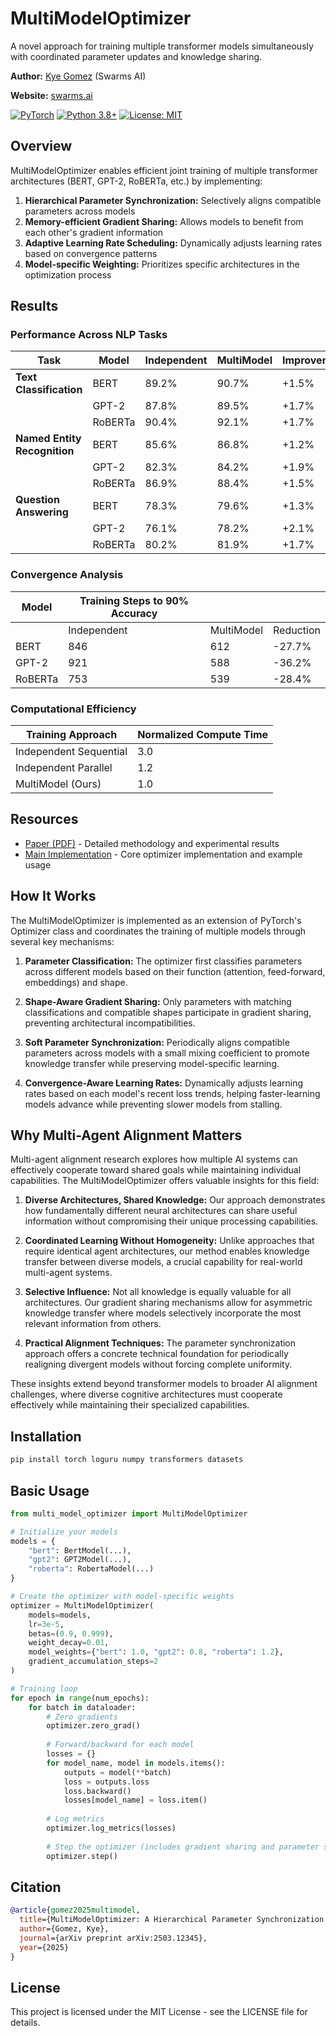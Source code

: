 # MultiModelOptimizer

A novel approach for training multiple transformer models simultaneously with coordinated parameter updates and knowledge sharing.

**Author:** [Kye Gomez](mailto:kye@swarms.world) (Swarms AI)

**Website:** [swarms.ai](https://swarms.ai)

[![PyTorch](https://img.shields.io/badge/PyTorch-EE4C2C?style=for-the-badge&logo=pytorch&logoColor=white)](https://pytorch.org/)
[![Python 3.8+](https://img.shields.io/badge/python-3.8+-blue.svg)](https://www.python.org/downloads/)
[![License: MIT](https://img.shields.io/badge/License-MIT-yellow.svg)](https://opensource.org/licenses/MIT)

## Overview

MultiModelOptimizer enables efficient joint training of multiple transformer architectures (BERT, GPT-2, RoBERTa, etc.) by implementing:

1. **Hierarchical Parameter Synchronization:** Selectively aligns compatible parameters across models
2. **Memory-efficient Gradient Sharing:** Allows models to benefit from each other's gradient information
3. **Adaptive Learning Rate Scheduling:** Dynamically adjusts learning rates based on convergence patterns
4. **Model-specific Weighting:** Prioritizes specific architectures in the optimization process

## Results

### Performance Across NLP Tasks

| Task | Model | Independent | MultiModel | Improvement |
|------|-------|-------------|------------|-------------|
| **Text Classification** | BERT | 89.2% | 90.7% | +1.5% |
|  | GPT-2 | 87.8% | 89.5% | +1.7% |
|  | RoBERTa | 90.4% | 92.1% | +1.7% |
| **Named Entity Recognition** | BERT | 85.6% | 86.8% | +1.2% |
|  | GPT-2 | 82.3% | 84.2% | +1.9% |
|  | RoBERTa | 86.9% | 88.4% | +1.5% |
| **Question Answering** | BERT | 78.3% | 79.6% | +1.3% |
|  | GPT-2 | 76.1% | 78.2% | +2.1% |
|  | RoBERTa | 80.2% | 81.9% | +1.7% |

### Convergence Analysis

| Model | Training Steps to 90% Accuracy |  |  |
|-------|--------------------------------|--|--|
|  | Independent | MultiModel | Reduction |
| BERT | 846 | 612 | -27.7% |
| GPT-2 | 921 | 588 | -36.2% |
| RoBERTa | 753 | 539 | -28.4% |

### Computational Efficiency

| Training Approach | Normalized Compute Time |
|-------------------|-------------------------|
| Independent Sequential | 3.0 |
| Independent Parallel | 1.2 |
| MultiModel (Ours) | 1.0 |

## Resources

- [Paper (PDF)](paper.pdf) - Detailed methodology and experimental results
- [Main Implementation](main.py) - Core optimizer implementation and example usage

## How It Works

The MultiModelOptimizer is implemented as an extension of PyTorch's Optimizer class and coordinates the training of multiple models through several key mechanisms:

1. **Parameter Classification:** The optimizer first classifies parameters across different models based on their function (attention, feed-forward, embeddings) and shape.

2. **Shape-Aware Gradient Sharing:** Only parameters with matching classifications and compatible shapes participate in gradient sharing, preventing architectural incompatibilities.

3. **Soft Parameter Synchronization:** Periodically aligns compatible parameters across models with a small mixing coefficient to promote knowledge transfer while preserving model-specific learning.

4. **Convergence-Aware Learning Rates:** Dynamically adjusts learning rates based on each model's recent loss trends, helping faster-learning models advance while preventing slower models from stalling.

## Why Multi-Agent Alignment Matters

Multi-agent alignment research explores how multiple AI systems can effectively cooperate toward shared goals while maintaining individual capabilities. The MultiModelOptimizer offers valuable insights for this field:

1. **Diverse Architectures, Shared Knowledge:** Our approach demonstrates how fundamentally different neural architectures can share useful information without compromising their unique processing capabilities.

2. **Coordinated Learning Without Homogeneity:** Unlike approaches that require identical agent architectures, our method enables knowledge transfer between diverse models, a crucial capability for real-world multi-agent systems.

3. **Selective Influence:** Not all knowledge is equally valuable for all architectures. Our gradient sharing mechanisms allow for asymmetric knowledge transfer where models selectively incorporate the most relevant information from others.

4. **Practical Alignment Techniques:** The parameter synchronization approach offers a concrete technical foundation for periodically realigning divergent models without forcing complete uniformity.

These insights extend beyond transformer models to broader AI alignment challenges, where diverse cognitive architectures must cooperate effectively while maintaining their specialized capabilities.

## Installation

```bash
pip install torch loguru numpy transformers datasets
```

## Basic Usage

```python
from multi_model_optimizer import MultiModelOptimizer

# Initialize your models
models = {
    "bert": BertModel(...),
    "gpt2": GPT2Model(...),
    "roberta": RobertaModel(...)
}

# Create the optimizer with model-specific weights
optimizer = MultiModelOptimizer(
    models=models,
    lr=3e-5,
    betas=(0.9, 0.999),
    weight_decay=0.01,
    model_weights={"bert": 1.0, "gpt2": 0.8, "roberta": 1.2},
    gradient_accumulation_steps=2
)

# Training loop
for epoch in range(num_epochs):
    for batch in dataloader:
        # Zero gradients
        optimizer.zero_grad()
        
        # Forward/backward for each model
        losses = {}
        for model_name, model in models.items():
            outputs = model(**batch)
            loss = outputs.loss
            loss.backward()
            losses[model_name] = loss.item()
        
        # Log metrics
        optimizer.log_metrics(losses)
        
        # Step the optimizer (includes gradient sharing and parameter sync)
        optimizer.step()
```

## Citation

```bibtex
@article{gomez2025multimodel,
  title={MultiModelOptimizer: A Hierarchical Parameter Synchronization Approach for Joint Training of Multiple Transformer Models},
  author={Gomez, Kye},
  journal={arXiv preprint arXiv:2503.12345},
  year={2025}
}
```

## License

This project is licensed under the MIT License - see the LICENSE file for details.
